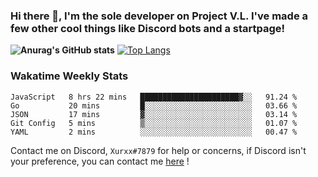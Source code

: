 ### Hi there 👋, I'm the sole developer on Project V.L. I've made a few other cool things like Discord bots and a startpage!
**![Anurag's GitHub stats](https://github-readme-stats.vercel.app/api?username=5late&count_private=true&show_icons=true&theme=tokyonight)**
[![Top Langs](https://github-readme-stats.vercel.app/api/top-langs/?username=5late&theme=ayu-mirage)](https://github.com/anuraghazra/github-readme-stats)

### Wakatime Weekly Stats

<!--START_SECTION:waka-->
```text
JavaScript   8 hrs 22 mins   ██████████████████████▓░░   91.24 % 
Go           20 mins         █░░░░░░░░░░░░░░░░░░░░░░░░   03.66 % 
JSON         17 mins         ▓░░░░░░░░░░░░░░░░░░░░░░░░   03.14 % 
Git Config   5 mins          ▒░░░░░░░░░░░░░░░░░░░░░░░░   01.07 % 
YAML         2 mins          ░░░░░░░░░░░░░░░░░░░░░░░░░   00.47 % 
```
<!--END_SECTION:waka-->

Contact me on Discord, ``Xurxx#7879`` for help or concerns, if Discord isn't your preference, you can contact me [here](https://github.com/5late/5late/issues) !
